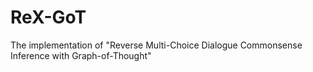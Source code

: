 # ReX-GoT
The implementation of "Reverse Multi-Choice Dialogue Commonsense Inference with Graph-of-Thought"


